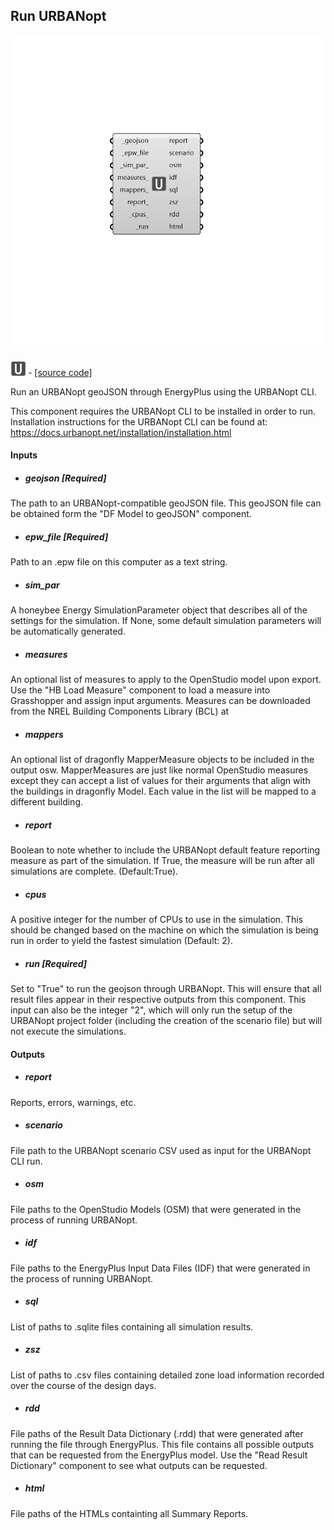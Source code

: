 ## Run URBANopt

![](../../images/components/Run_URBANopt.png)

![](../../images/icons/Run_URBANopt.png) - [[source code]](https://github.com/ladybug-tools/dragonfly-grasshopper/blob/master/dragonfly_grasshopper/src//DF%20Run%20URBANopt.py)


Run an URBANopt geoJSON through EnergyPlus using the URBANopt CLI. 

This component requires the URBANopt CLI to be installed in order to run. Installation instructions for the URBANopt CLI can be found at: https://docs.urbanopt.net/installation/installation.html 



#### Inputs
* ##### geojson [Required]
The path to an URBANopt-compatible geoJSON file. This geoJSON file can be obtained form the "DF Model to geoJSON" component. 
* ##### epw_file [Required]
Path to an .epw file on this computer as a text string. 
* ##### sim_par 
A honeybee Energy SimulationParameter object that describes all of the settings for the simulation. If None, some default simulation parameters will be automatically generated. 
* ##### measures 
An optional list of measures to apply to the OpenStudio model upon export. Use the "HB Load Measure" component to load a measure into Grasshopper and assign input arguments. Measures can be downloaded from the NREL Building Components Library (BCL) at 
* ##### mappers 
An optional list of dragonfly MapperMeasure objects to be included in the output osw. MapperMeasures are just like normal OpenStudio measures except they can accept a list of values for their arguments that align with the buildings in dragonfly Model. Each value in the list will be mapped to a different building. 
* ##### report 
Boolean to note whether to include the URBANopt default feature reporting measure as part of the simulation. If True, the measure will be run after all simulations are complete. (Default:True). 
* ##### cpus 
A positive integer for the number of CPUs to use in the simulation. This should be changed based on the machine on which the simulation is being run in order to yield the fastest simulation (Default: 2). 
* ##### run [Required]
Set to "True" to run the geojson through URBANopt. This will ensure that all result files appear in their respective outputs from this component. This input can also be the integer "2", which will only run the setup of the URBANopt project folder (including the creation of the scenario file) but will not execute the simulations. 

#### Outputs
* ##### report
Reports, errors, warnings, etc. 
* ##### scenario
File path to the URBANopt scenario CSV used as input for the URBANopt CLI run. 
* ##### osm
File paths to the OpenStudio Models (OSM) that were generated in the process of running URBANopt. 
* ##### idf
File paths to the EnergyPlus Input Data Files (IDF) that were generated in the process of running URBANopt. 
* ##### sql
List of paths to .sqlite files containing all simulation results. 
* ##### zsz
List of paths to .csv files containing detailed zone load information recorded over the course of the design days. 
* ##### rdd
File paths of the Result Data Dictionary (.rdd) that were generated after running the file through EnergyPlus.  This file contains all possible outputs that can be requested from the EnergyPlus model. Use the "Read Result Dictionary" component to see what outputs can be requested. 
* ##### html
File paths of the HTMLs containting all Summary Reports. 